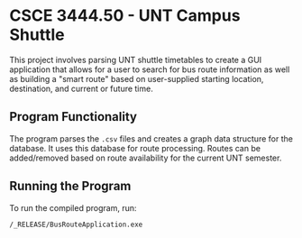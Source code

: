 # CSCE 3444.50 - UNT Campus Shuttle

This project involves parsing UNT shuttle timetables to create a GUI application that allows for a user to search for bus route information as well as building a "smart route" based on user-supplied starting location, destination, and current or future time.

## Program Functionality
The program parses the `.csv` files and creates a graph data structure for the database. It uses this database for route processing. Routes can be added/removed based on route availability for the current UNT semester.

## Running the Program
To run the compiled program, run:
```sh
/_RELEASE/BusRouteApplication.exe
```
